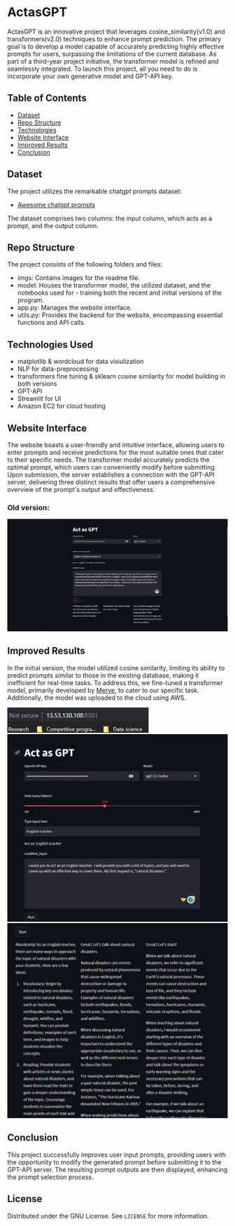 # ActasGPT
 
ActasGPT is an innovative project that leverages cosine_similarity(v1.0) and transformers(v2.0) techniques to enhance prompt prediction. The primary goal is to develop a model capable of accurately predicting highly effective prompts for users, surpassing the limitations of the current database. As part of a third-year project initiative, the transformer model is refined and seamlessly integrated. To launch this project, all you need to do is incorporate your own generative model and GPT-API key.

## Table of Contents
* [Dataset](#Dataset)
* [Repo Structure](#Repo-Structure)
* [Technologies](#Technologies-Used)
* [Website Interface](#Website-Interface)
* [Improved Results](#Improved-Results)
* [Conclusion](#Conclusion)

## Dataset
The project utilizes the remarkable chatgpt prompts dataset:

* [Awesome chatgpt prompts](https://huggingface.co/datasets/fka/awesome-chatgpt-prompts)

The dataset comprises two columns: the input column, which acts as a prompt, and the output column.

## Repo Structure
The project consists of the following folders and files:

- imgs: Contains images for the readme file.
- model: Houses the transformer model, the utilized dataset, and the notebooks used for - training both the recent and initial versions of the program.
- app.py: Manages the website interface.
- utils.py: Provides the backend for the website, encompassing essential functions and API calls.


## Technologies Used
* matplotlib & wordcloud for data visiulization
* NLP for data-preprocessing
* transformers fine tuning & sklearn cosine similarity for model building in both versions
* GPT-API
* Streamlit for UI
* Amazon EC2 for cloud hosting

## Website Interface
The website boasts a user-friendly and intuitive interface, allowing users to enter prompts and receive predictions for the most suitable ones that cater to their specific needs. The transformer model accurately predicts the optimal prompt, which users can conveniently modify before submitting. Upon submission, the server establishes a connection with the GPT-API server, delivering three distinct results that offer users a comprehensive overview of the prompt's output and effectiveness.

### Old version:
![Interface V1.0](imgs/readme1.JPG)


## Improved Results
In the initial version, the model utilized cosine similarity, limiting its ability to predict prompts similar to those in the existing database, making it inefficient for real-time tasks. To address this, we fine-tuned a transformer model, primarily developed by [Merve](https://github.com/merveenoyan), to cater to our specific task. Additionally, the model was uploaded to the cloud using AWS.

![result1](imgs/readme2.JPG)
![result2](imgs/readme2.1.JPG)
![result3](imgs/readme2.2.JPG)


## Conclusion
This project successfully improves user input prompts, providing users with the opportunity to modify the generated prompt before submitting it to the GPT-API server. The resulting prompt outputs are then displayed, enhancing the prompt selection process.

## License
Distributed under the GNU  License. See `LICENSE` for more information.
